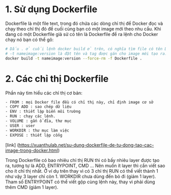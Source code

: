 # 1. Sử dụng Dockerfile
Dockerfile là một file text, trong đó chứa các dòng chỉ thị để Docker đọc và chạy theo chỉ thị đó để cuối cùng bạn có một image mới theo nhu cầu. Khi đang có một Dockerfile giả sử có tên là Dockerfile để ra lệnh cho Docker chạy nó bạn có thể gõ:
```sh 
# Dấu . ở cuối lệnh docker build ở trên, có nghĩa tìm file có tên Dockerfile ở thư mục hiện tại.
# -t nameimage:version là đặt tên và tag được gán cho image mới tạo ra.
docker build -t nameimage:version --force-rm -f Dockerfile .
```

# 2. Các chỉ thị Dockerfile
Phần này tìm hiểu các chỉ thị cơ bản:
```sh
- FROM : mọi Docker file đều có chỉ thị này, chỉ định image cơ sở
- COPY ADD : sao chép dữ liệu
- ENV : thiết lập biến môi trường
- RUN : chạy các lệnh.
- VOLUME : gắn ổ đĩa, thư mục
- USER : user
- WORKDIR : thư mục làm việc
- EXPOSE : thiết lập cổng
```

[link] (https://xuanthulab.net/su-dung-dockerfile-de-tu-dong-tao-cac-image-trong-docker.html)

Trong Dockerfile có bao nhiêu chỉ thị RUN thì có bấy nhiêu layer được tạo ra, tương tự là ADD, ENTRYPOINT, CMD ... Nên muốn ít layer thì cần viết sao cho ít chỉ thị nhất. Ở ví dụ trên thay vì có 3 chỉ thị RUN có thể viết thành 1 như vậy 3 layer chỉ còn 1. WORKDIR chưa dùng đến bỏ đi (giảm 1 layer). Tham số ENTRYPOINT có thể viết gộp cùng lệnh này, thay vì phải dùng thêm CMD (giảm 1 layer).